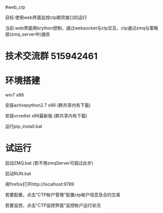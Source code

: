 
#web_ctp

目标:使用web界面监控ctp期货接口的运行

当前:web界面用brython控制，通过websocket与ctp交互，ctp通过zmq与策略层(zmq_server中)通信


技术交流群 515942461
====================


环境搭建
========

win7 x86

安装activepython2.7 x86 (群共享内有下载)

安装vcredist x86最新版 (群共享内有下载)

运行pip_install.bat


试运行
======

启动ZMQ.bat (若不用zmqServer可跳过此步)

启动RUN.bat

用firefox打开http://localhost:9789

若要配置，点击"CTP帐户管理"配置ctp帐户信息及合约交易

若要监控，点击"CTP监控界面"监控帐户运行状况





